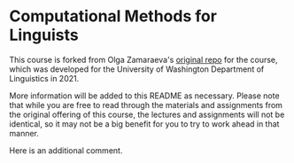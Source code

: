 # Computational Methods for Linguists

This course is forked from Olga Zamaraeva's [original repo](https://github.com/olzama/Ling471) for the course, which was developed for the University of Washington Department of Linguistics in 2021.

More information will be added to this README as necessary. Please note that while you are free to read through the materials and assignments from the original offering of this course, the lectures and assignments will not be identical, so it may not be a big benefit for you to try to work ahead in that manner.

Here is an additional comment.
